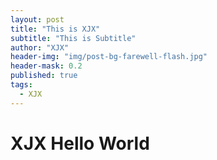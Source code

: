 ```yaml
---
layout: post
title: "This is XJX"
subtitle: "This is Subtitle"
author: "XJX"
header-img: "img/post-bg-farewell-flash.jpg"
header-mask: 0.2
published: true
tags:
  - XJX
---
```


# XJX Hello World
